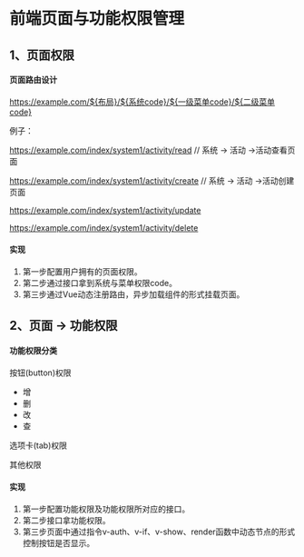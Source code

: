 # 前端页面与功能权限管理

## 1、页面权限

#### 页面路由设计

https://example.com/${布局}/${系统code}/${一级菜单code}/${二级菜单code}

例子：

https://example.com/index/system1/activity/read // 系统 -> 活动 ->活动查看页面

https://example.com/index/system1/activity/create // 系统 -> 活动 ->活动创建页面

https://example.com/index/system1/activity/update

https://example.com/index/system1/activity/delete

#### 实现

1. 第一步配置用户拥有的页面权限。
2. 第二步通过接口拿到系统与菜单权限code。
2. 第三步通过Vue动态注册路由，异步加载组件的形式挂载页面。

## 2、页面 -> 功能权限

#### 功能权限分类

按钮(button)权限

* 增
* 删
* 改
* 查

选项卡(tab)权限

其他权限

#### 实现

1. 第一步配置功能权限及功能权限所对应的接口。
2. 第二步接口拿功能权限。
3. 第三步页面中通过指令v-auth、v-if、v-show、render函数中动态节点的形式控制按钮是否显示。
